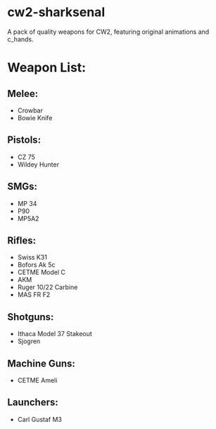 # cw2-sharksenal

A pack of quality weapons for CW2, featuring original animations and c_hands.

# Weapon List:

## Melee:
- Crowbar 
- Bowie Knife

## Pistols:
- CZ 75 
- Wildey Hunter 

## SMGs:
- MP 34 
- P90 
- MP5A2 

## Rifles:
- Swiss K31 
- Bofors Ak 5c 
- CETME Model C 
- AKM 
- Ruger 10/22 Carbine
- MAS FR F2

## Shotguns:
- Ithaca Model 37 Stakeout 
- Sjogren

## Machine Guns:
- CETME Ameli

## Launchers:
- Carl Gustaf M3